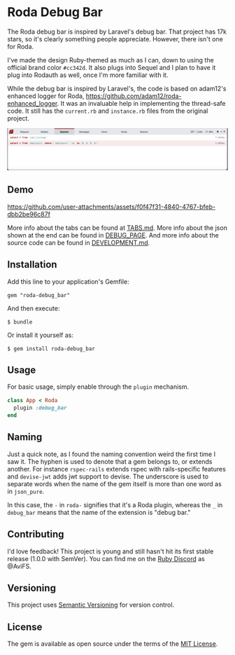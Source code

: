 # Roda Debug Bar

The Roda debug bar is inspired by Laravel's debug bar. That project has 17k stars, so it's clearly something people appreciate. However, there isn't one for Roda.

I've made the design Ruby-themed as much as I can, down to using the official brand color `#cc342d`. It also plugs into Sequel and I plan to have it plug into Rodauth as well, once I'm more familiar with it.

While the debug bar is inspired by Laravel's, the code is based on adam12's enhanced logger for Roda, https://github.com/adam12/roda-enhanced_logger. It was an invaluable help in implementing the thread-safe code. It still has the `current.rb` and `instance.rb` files from the original project.

![Debug Bar Preview](/docs/roda-debug_bar.png)

## Demo


https://github.com/user-attachments/assets/f0f47f31-4840-4767-bfeb-dbb2be96c87f


More info about the tabs can be found at [TABS.md](/docs/TABS.md). More info about the json shown at the end can be found in [DEBUG_PAGE](/docs/DEBUG_PAGE.md). And more info about the source code can be found in [DEVELOPMENT.md](/docs/DEVELOPMENT.md).

## Installation

Add this line to your application's Gemfile:

    gem "roda-debug_bar"

And then execute:

    $ bundle

Or install it yourself as:

    $ gem install roda-debug_bar

## Usage

For basic usage, simply enable through the `plugin` mechanism.


```ruby
class App < Roda
  plugin :debug_bar
end
```

## Naming

Just a quick note, as I found the naming convention weird the first time I saw it. The hyphen is used to denote that a gem belongs to, or extends another. For instance `rspec-rails` extends rspec with rails-specific features and `devise-jwt` adds jwt support to devise. The underscore is used to separate words when the name of the gem itself is more than one word as in `json_pure`.

In this case, the `-` in `roda-` signifies that it's a Roda plugin, whereas the `_` in `debug_bar` means that the name of the extension is "debug bar."

## Contributing

I'd love feedback! This project is young and still hasn't hit its first stable release (1.0.0 with SemVer). You can find me on the [Ruby Discord](https://discord.gg/gC83Q4Kq) as @AviFS.

## Versioning

This project uses [Semantic Versioning](https://semver.org) for version control.

## License

The gem is available as open source under the terms of the [MIT License](http://opensource.org/licenses/MIT).
